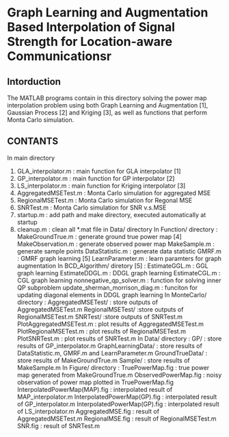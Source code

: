 # Graph Learning and Augmentation Based Interpolation of Signal Strength for Location-aware Communicationsr

## Intorduction
The MATLAB programs contain in this directory solving the power map interpolation problem using both Graph Learning and Augmentation [1], Gaussian Process [2] and Kriging [3], as well as functions that perform Monta Carlo simulation.

## CONTANTS
In main directory

1. GLA_interpolator.m : main function for GLA interpolator [1]
2. GP_interpolator.m : main function for GP interpolator [2]
3. LS_interpolator.m : main function for Kriging interpolator [3]
4. AggregatedMSETest.m : Monta Carlo simulation for aggregated MSE
5. RegionalMSETest.m : Monta Carlo simulation for Regonal MSE
6. SNRTest.m : Monta Carlo simulation for SNR v.s.MSE
7. startup.m : add path and make directory, executed automatically at startup
8. cleanup.m : clean all *.mat file in Data/ directory
    In Function/ directory : 
        MakeGroundTrue.m : generate ground true power map [4]
        MakeObservation.m : generate observed power map
        MakeSample.m : generate sample points
        DataStatistic.m : generate data statistic
        GMRF.m : GMRF graph learning [5]
        LearnParameter.m : learn paramters for graph augmentation
    In BCD_Algorithm/ diretory [5] : 
        EstimateGGL.m : GGL graph learning
        EstimateDDGL.m : DDGL graph learning
        EstimateCGL.m : CGL graph learning
        nonnegative_qp_solver.m : function for solving inner QP subproblem
        update_sherman_morrison_diag.m : funciton for updating diagonal elements in DDGL graph learning
    In MonteCarlo/ directory : 
        AggregatedMSETest/ : store outputs of AggregatedMSETest.m
        RegionalMSETest/ :store outputs of RegionalMSETest.m
        SNRTest/ :store outputs of SNRTest.m
        PlotAggregatedMSETest.m : plot results of AggregatedMSETest.m
        PlotRegionalMSETest.m : plot results of RegionalMSETest.m
        PlotSNRTest.m : plot results of SNRTest.m
    In Data/ directory :
        GP/ : store results of GP_interpolator.m
        GraphLearningData/ : store results of DataStatistic.m, GMRF.m and LearnParameter.m
        GroundTrueData/ : store results of MakeGroundTrue.m
        Sample/ : store results of MakeSample.m
    In Figure/ directory :
        TruePowerMap.fig : true power map generated from MakeGroundTrue.m
        ObservedPowerMap.fig : noisy observation of power map plotted in TruePowerMap.fig
        InterpolatedPowerMap(MAP).fig : interpolated result of MAP_interpolator.m
        InterpolatedPowerMap(GP).fig : interpolated result of GP_interpolator.m
        InterpolatedPowerMap(GP).fig : interpolated result of LS_interpolator.m
        AggregatedMSE.fig : result of AggregatedMSETest.m
        RegionalMSE.fig : result of RegionalMSETest.m
        SNR.fig : result of SNRTest.m

